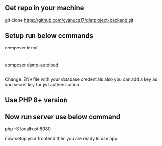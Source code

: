 ## Get repo in your machine
  git clone https://github.com/gyanucs17/dietproject-backend.git

## Setup run below commands
  composer install 
  #
  composer dump-autoload

##
Change .ENV file with your database credentials 
also you can add a key as you secret key for jwt authentication
## Use PHP 8+ version
## Now run server use below command
php -S localhost:8080

now setup your frontend then you are ready to use app.
  
